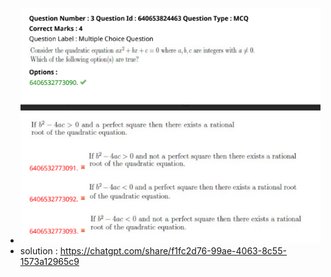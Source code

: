- ![alt text](image.png)
- solution : https://chatgpt.com/share/f1fc2d76-99ae-4063-8c55-1573a12965c9